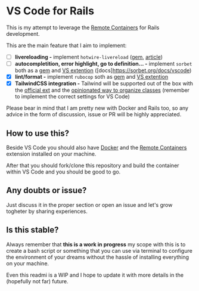 # VS Code for Rails

This is my attempt to leverage the [Remote Containers](https://code.visualstudio.com/docs/remote/containers) for Rails development.

This are the main feature that I aim to implement:

- [ ] **livereloading -** implement `hotwire-livereload` ([gem](https://github.com/kirillplatonov/hotwire-livereload), [article](https://kirillplatonov.com/posts/hotwire-livereload/))
- [ ] **autocompletition, error highlight, go to definition... -** implement `sorbet` both as a [gem](https://sorbet.org/docs/adopting) and [VS extention](https://sorbet.org/blog/2022/01/06/open-sourcing-sorbet-vscode) ([docs]https://sorbet.org/docs/vscode)
- [x] **lint/format -** implement `rubocop` soth as [gem](https://rubocop.org/) and [VS extention](https://marketplace.visualstudio.com/items?itemName=misogi.ruby-rubocop)
- [x] **TailwindCSS integration -** Tailwind will be supported out of the box with the [official ext](https://marketplace.visualstudio.com/items?itemName=bradlc.vscode-tailwindcss) and the [opinionated way to organize classes](https://marketplace.visualstudio.com/items?itemName=heybourn.headwind) (remember to implement the correct settings for VS Code)

Please bear in mind that I am pretty new with Docker and Rails too, so any advice in the form of discussion, issue or PR will be highly appreciated.

## How to use this?

Beside VS Code you should also have [Docker](https://www.docker.com/get-started) and the [Remote Containers](https://marketplace.visualstudio.com/items?itemName=ms-vscode-remote.remote-containers) extension installed on your machine.

After that you should fork/clone this repository and build the container within VS Code and you should be good to go.

## Any doubts or issue?

Just discuss it in the proper section or open an issue and let's grow togheter by sharing experiences.

## Is this stable?

Always remember that **this is a work in progress** my scope with this is to create a bash script or something that you can use via terminal to configure the environment of your dreams without the hassle of installing everything on your machine.

Even this readmi is a WIP and I hope to update it with more details in the (hopefully not far) future.
